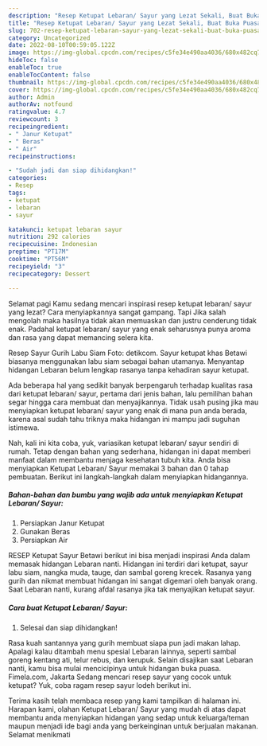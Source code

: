 ```yaml
---
description: "Resep Ketupat Lebaran/ Sayur yang Lezat Sekali, Buat Buka Puasa}"
title: "Resep Ketupat Lebaran/ Sayur yang Lezat Sekali, Buat Buka Puasa}"
slug: 702-resep-ketupat-lebaran-sayur-yang-lezat-sekali-buat-buka-puasa
category: Uncategorized
date: 2022-08-10T00:59:05.122Z
image: https://img-global.cpcdn.com/recipes/c5fe34e490aa4036/680x482cq70/ketupat-lebaran-sayur-foto-resep-utama.jpg
hideToc: false
enableToc: true
enableTocContent: false
thumbnail: https://img-global.cpcdn.com/recipes/c5fe34e490aa4036/680x482cq70/ketupat-lebaran-sayur-foto-resep-utama.jpg
cover: https://img-global.cpcdn.com/recipes/c5fe34e490aa4036/680x482cq70/ketupat-lebaran-sayur-foto-resep-utama.jpg
author: Admin
authorAv: notfound
ratingvalue: 4.7
reviewcount: 3
recipeingredient:
- " Janur Ketupat"
- " Beras"
- " Air"
recipeinstructions:

- "Sudah jadi dan siap dihidangkan!"
categories:
- Resep
tags:
- ketupat
- lebaran
- sayur

katakunci: ketupat lebaran sayur 
nutrition: 292 calories
recipecuisine: Indonesian
preptime: "PT17M"
cooktime: "PT56M"
recipeyield: "3"
recipecategory: Dessert

---
```



Selamat pagi Kamu sedang mencari inspirasi resep ketupat lebaran/ sayur yang lezat? Cara menyiapkannya sangat gampang. Tapi Jika salah mengolah maka hasilnya tidak akan memuaskan dan justru cenderung tidak enak. Padahal ketupat lebaran/ sayur yang enak seharusnya punya aroma dan rasa yang dapat memancing selera kita.


Resep Sayur Gurih Labu Siam Foto: detikcom. Sayur ketupat khas Betawi biasanya menggunakan labu siam sebagai bahan utamanya. Menyantap hidangan Lebaran belum lengkap rasanya tanpa kehadiran sayur ketupat.

Ada beberapa hal yang sedikit banyak berpengaruh terhadap kualitas rasa dari ketupat lebaran/ sayur, pertama dari jenis bahan, lalu pemilihan bahan segar hingga cara membuat dan menyajikannya. Tidak usah pusing jika mau menyiapkan ketupat lebaran/ sayur yang enak di mana pun anda berada, karena asal sudah tahu triknya maka hidangan ini mampu jadi suguhan istimewa.


Nah, kali ini kita coba, yuk, variasikan ketupat lebaran/ sayur sendiri di rumah. Tetap dengan bahan yang sederhana, hidangan ini dapat memberi manfaat dalam membantu menjaga kesehatan tubuh kita. Anda bisa menyiapkan Ketupat Lebaran/ Sayur memakai 3 bahan dan 0 tahap pembuatan. Berikut ini langkah-langkah dalam menyiapkan hidangannya.

<!--inarticleads1-->

##### Bahan-bahan dan bumbu yang wajib ada untuk menyiapkan Ketupat Lebaran/ Sayur:

1. Persiapkan  Janur Ketupat
1. Gunakan  Beras
1. Persiapkan  Air


RESEP Ketupat Sayur Betawi berikut ini bisa menjadi inspirasi Anda dalam memasak hidangan Lebaran nanti. Hidangan ini terdiri dari ketupat, sayur labu siam, nangka muda, tauge, dan sambal goreng krecek. Rasanya yang gurih dan nikmat membuat hidangan ini sangat digemari oleh banyak orang. Saat Lebaran nanti, kurang afdal rasanya jika tak menyajikan ketupat sayur. 

<!--inarticleads2-->

##### Cara buat Ketupat Lebaran/ Sayur:


1. Selesai dan siap dihidangkan!

Rasa kuah santannya yang gurih membuat siapa pun jadi makan lahap. Apalagi kalau ditambah menu spesial Lebaran lainnya, seperti sambal goreng kentang ati, telur rebus, dan kerupuk. Selain disajikan saat Lebaran nanti, kamu bisa mulai mencicipinya untuk hidangan buka puasa. Fimela.com, Jakarta Sedang mencari resep sayur yang cocok untuk ketupat? Yuk, coba ragam resep sayur lodeh berikut ini. 

Terima kasih telah membaca resep yang kami tampilkan di halaman ini. Harapan kami, olahan Ketupat Lebaran/ Sayur yang mudah di atas dapat membantu anda menyiapkan hidangan yang sedap untuk keluarga/teman maupun menjadi ide bagi anda yang berkeinginan untuk berjualan makanan. Selamat menikmati
